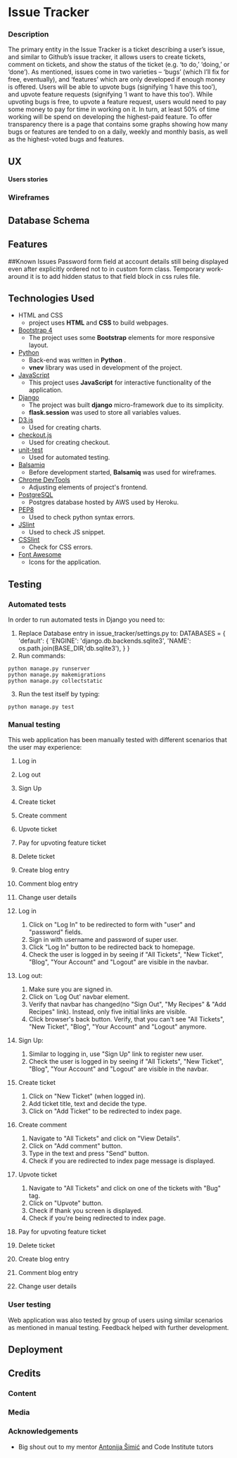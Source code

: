 # Issue Tracker

### Description

The primary entity in the Issue Tracker is a ticket describing a user’s issue, and similar to Github’s issue tracker, it allows users to create tickets, comment on tickets, and show the status of the ticket (e.g. ‘to do,’ ‘doing,’ or ‘done’). As mentioned, issues come in two varieties – ‘bugs’ (which I’ll fix for free, eventually), and ‘features’ which are only developed if enough money is offered. Users will be able to upvote bugs (signifying ‘I have this too’), and upvote feature requests (signifying ‘I want to have this too’). While upvoting bugs is free, to upvote a feature request, users would need to pay some money to pay for time in working on it. In turn, at least 50% of time working will be spend on developing the highest-paid feature.
To offer transparency there is a page that contains some graphs showing how many bugs or features are tended to on a daily, weekly and monthly basis, as well as the highest-voted bugs and features.

## UX

#### Users stories

### Wireframes

## Database Schema

## Features

##Known Issues
Password form field at account details still being displayed even after explicitly ordered not to in custom form class. Temporary work-around it is to add hidden status to that field block in css rules file.

## Technologies Used

- HTML and CSS
    - project uses **HTML** and **CSS** to build webpages.
- [Bootstrap 4](https://getbootstrap.com/)
    - The project uses some **Bootstrap** elements for more responsive layout.
- [Python](https://www.python.org/)
    - Back-end was written in **Python** .
    - **vnev** library was used in development of the project.
- [JavaScript](https://www.javascript.com/)
    - This project uses **JavaScript** for interactive functionality of the application.
- [Django](https://www.djangoproject.com/)
    - The project was built **django** micro-framework due to its simplicity.
    - **flask.session** was used to store all variables values. 
- [D3.js](https://d3js.org/)
    - Used for creating charts.
- [checkout.js](https://docs.checkout.com/docs/checkoutjs)
    - Used for creating checkout.
- [unit-test](https://docs.python.org/3/library/unittest.html)
    - Used for automated testing.
- [Balsamiq](https://balsamiq.com/)
    - Before development started, **Balsamiq** was used for wireframes.
- [Chrome DevTools](https://developers.google.com/web/tools/chrome-devtools/)
    - Adjusting elements of project's frontend.
- [PostgreSQL](https://www.postgresql.org/)
    - Postgres database hosted by AWS used by Heroku.
- [PEP8](http://pep8online.com/)
    - Used to check python syntax errors.
- [JSlint](https://www.jslint.com/)
    - Used to check JS snippet.
- [CSSlint](http://csslint.net/)
    - Check for CSS errors.
- [Font Awesome](https://fontawesome.com/)
    - Icons for the application.

## Testing

### Automated tests

In order to run automated tests in Django you need to:

1. Replace Database entry in issue_tracker/settings.py to:
DATABASES = {
    'default': {
        'ENGINE': 'django.db.backends.sqlite3',
        'NAME': os.path.join(BASE_DIR,'db.sqlite3'),
    }
}
2. Run commands:
```
python manage.py runserver
python manage.py makemigrations
python manage.py collectstatic
```
3. Run the test itself by typing:
```
python manage.py test
```

### Manual testing

This web application has been manually tested with different scenarios that the user may experience:

1. Log in
2. Log out
3. Sign Up
4. Create ticket
5. Create comment
6. Upvote ticket
7. Pay for upvoting feature ticket
8. Delete ticket
9. Create blog entry
10. Comment blog entry
11. Change user details

1. Log in
    1. Click on "Log In" to be redirected to form with "user" and "password" fields.
    2. Sign in with username and password of super user.
    3. Click "Log In" button to be redirected back to homepage.
    2. Check the user is logged in by seeing if "All Tickets", "New Ticket", "Blog", "Your Account" and "Logout" are visible in the navbar.

2. Log out:
    1. Make sure you are signed in. 
    2. Click on 'Log Out' navbar element.
    3. Verify that navbar has changed(no "Sign Out", "My Recipes" & "Add Recipes" link). Instead, only five initial links are visible.
    4. Click browser's back button. Verify, that you can't see "All Tickets", "New Ticket", "Blog", "Your Account" and "Logout" anymore.

3. Sign Up:
    1. Similar to logging in, use "Sign Up" link to register new user.
    2. Check the user is logged in by seeing if "All Tickets", "New Ticket", "Blog", "Your Account" and "Logout" are visible in the navbar.

4. Create ticket
    1. Click on "New Ticket" (when logged in).
    2. Add ticket title, text and decide the type.
    3. Click on "Add Ticket" to be redirected to index page.

5. Create comment
    1. Navigate to "All Tickets" and click on "View Details".
    2. Click on "Add comment" button.
    3. Type in the text and press "Send" button.
    4. Check if you are redirected to index page message is displayed.

6. Upvote ticket
    1. Navigate to "All Tickets" and click on one of the tickets with "Bug" tag.
    2. Click on "Upvote" button.
    3. Check if thank you screen is displayed.
    4. Check if you're being redirected to index page.

7. Pay for upvoting feature ticket
8. Delete ticket
9. Create blog entry
10. Comment blog entry
11. Change user details

### User testing

Web application was also tested by group of users using similar scenarios as mentioned in manual testing. Feedback helped with further development.

## Deployment

## Credits

### Content

### Media

### Acknowledgements

- Big shout out to my mentor [Antonija Šimić](https://github.com/tonkec/) and Code Institute tutors